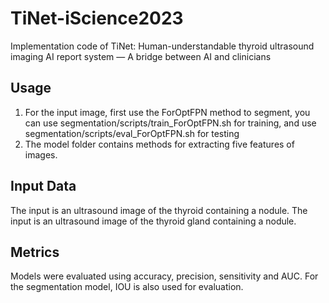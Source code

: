 # TiNet-iScience2023
Implementation code of TiNet: Human-understandable thyroid ultrasound imaging AI report system — A bridge between AI and clinicians

## Usage
1. For the input image, first use the ForOptFPN method to segment, you can use segmentation/scripts/train_ForOptFPN.sh for training, and use segmentation/scripts/eval_ForOptFPN.sh for testing
2. The model folder contains methods for extracting five features of images.

## Input Data
The input is an ultrasound image of the thyroid containing a nodule. The input is an ultrasound image of the thyroid gland containing a nodule.

## Metrics
Models were evaluated using accuracy, precision, sensitivity and AUC. For the segmentation model, IOU is also used for evaluation.
